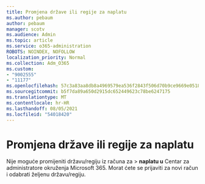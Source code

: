 ```yaml
---
title: Promjena države ili regije za naplatu
ms.author: pebaum
author: pebaum
manager: scotv
ms.audience: Admin
ms.topic: article
ms.service: o365-administration
ROBOTS: NOINDEX, NOFOLLOW
localization_priority: Normal
ms.collection: Adm_O365
ms.custom:
- "9002555"
- "11177"
ms.openlocfilehash: 57c3a83aa8db8a4969579ea536f2843f506d70b9ce9669e0518ebd6f6e98acbb
ms.sourcegitcommit: b5f7da89a650d2915dc652449623c78be6247175
ms.translationtype: MT
ms.contentlocale: hr-HR
ms.lasthandoff: 08/05/2021
ms.locfileid: "54018420"
---
```

# <a name="change-billing-country-or-region"></a>Promjena države ili regije za naplatu

Nije moguće promijeniti državu/regiju iz računa za  >  **naplatu u** Centar za administratore okruženja Microsoft 365. Morat ćete se prijaviti za novi račun i odabrati željenu državu/regiju. 